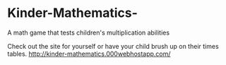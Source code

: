 # Kinder-Mathematics-
A math game that tests children's multiplication abilities 

Check out the site for yourself or have your child brush up on their times tables. http://kinder-mathematics.000webhostapp.com/
